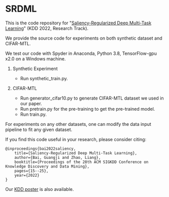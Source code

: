 # SRDML

This is the code repository for "[Saliency-Regularized Deep Multi-Task Learning](https://dl.acm.org/doi/abs/10.1145/3534678.3539442)" (KDD 2022, Research Track).  

We provide the source code for experiments on both synthetic dataset and CIFAR-MTL.

We test our code with Spyder in Anaconda, Python 3.8, TensorFlow-gpu x2.0 on a Windows machine.

1. Synthetic Experiment

   - Run synthetic_train.py.

2. CIFAR-MTL

   - Run generator_cifar10.py to generate CIFAR-MTL dataset we used in our paper.
   - Run pretrain.py for the pre-training to get the pre-trained model.
   - Run train.py.

For experiments on any other datasets, one can modify the data input pipeline to fit any given dataset.


If you find this code useful in your research, please consider citing:

    @inproceedings{bai2022saliency,
        title={Saliency-Regularized Deep Multi-Task Learning},
        author={Bai, Guangji and Zhao, Liang},
        booktitle={Proceedings of the 28th ACM SIGKDD Conference on Knowledge Discovery and Data Mining},
        pages={15--25},
        year={2022}
    }

Our [KDD poster](https://github.com/BaiTheBest/SRDML/blob/main/SRDML%20poster.pdf) is also available.
